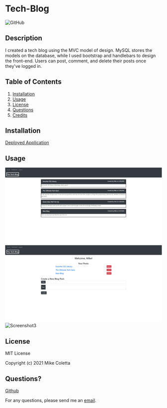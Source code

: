 # Tech-Blog

![GitHub](https://img.shields.io/github/license/MikeColetta/Tech-Blog)

## Description
    
I created a tech blog using the MVC model of design. MySQL stores the models on the database, while I used bootstrap and handlebars to design the front-end. Users can post, comment, and delete their posts once they've logged in.
    
## Table of Contents
1. [Installation](#installation)
2. [Usage](#usage)
3. [License](#license)
4. [Questions](#questions)
5. [Credits](#credits)
    
## Installation
    
[Deployed Application](https://floating-anchorage-92095.herokuapp.com/)
    
## Usage

![Screenshot1](./images/Screenshot1.JPG)
![Screenshot2](./images/Screenshot2.JPG)
![Screenshot3]()


## License
    
MIT License
    
Copyright (c) 2021 Mike Coletta
          
## Questions?
    
[Github](https://github.com/MikeColetta)
    
For any questions, please send me an [email](mailto:coletta.mike@gmail.com).